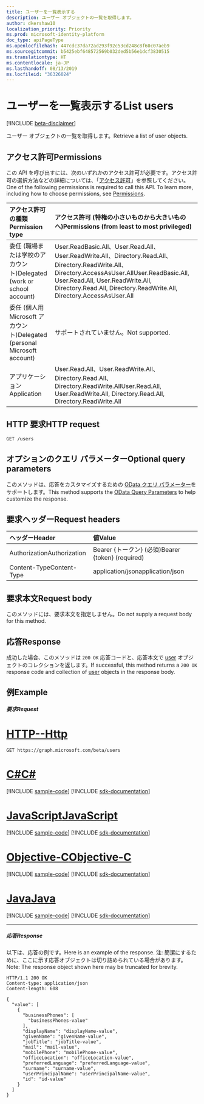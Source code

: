 ```yaml
---
title: ユーザーを一覧表示する
description: ユーザー オブジェクトの一覧を取得します。
author: dkershaw10
localization_priority: Priority
ms.prod: microsoft-identity-platform
doc_type: apiPageType
ms.openlocfilehash: 447cdc37da72ad293f92c53cd248c8f60c07aeb9
ms.sourcegitcommit: b5425ebf648572569b032ded5b56e1dcf3830515
ms.translationtype: HT
ms.contentlocale: ja-JP
ms.lasthandoff: 08/13/2019
ms.locfileid: "36326024"
---
```

# <a name="list-users"></a><span data-ttu-id="ae14f-103">ユーザーを一覧表示する</span><span class="sxs-lookup"><span data-stu-id="ae14f-103">List users</span></span>

[!INCLUDE [beta-disclaimer](../../includes/beta-disclaimer.md)]

<span data-ttu-id="ae14f-104">ユーザー オブジェクトの一覧を取得します。</span><span class="sxs-lookup"><span data-stu-id="ae14f-104">Retrieve a list of user objects.</span></span>

## <a name="permissions"></a><span data-ttu-id="ae14f-105">アクセス許可</span><span class="sxs-lookup"><span data-stu-id="ae14f-105">Permissions</span></span>

<span data-ttu-id="ae14f-p101">この API を呼び出すには、次のいずれかのアクセス許可が必要です。アクセス許可の選択方法などの詳細については、「[アクセス許可](/graph/permissions-reference)」を参照してください。</span><span class="sxs-lookup"><span data-stu-id="ae14f-p101">One of the following permissions is required to call this API. To learn more, including how to choose permissions, see [Permissions](/graph/permissions-reference).</span></span>

|<span data-ttu-id="ae14f-108">アクセス許可の種類</span><span class="sxs-lookup"><span data-stu-id="ae14f-108">Permission type</span></span>      | <span data-ttu-id="ae14f-109">アクセス許可 (特権の小さいものから大きいものへ)</span><span class="sxs-lookup"><span data-stu-id="ae14f-109">Permissions (from least to most privileged)</span></span>              |
|:--------------------|:---------------------------------------------------------|
|<span data-ttu-id="ae14f-110">委任 (職場または学校のアカウント)</span><span class="sxs-lookup"><span data-stu-id="ae14f-110">Delegated (work or school account)</span></span> | <span data-ttu-id="ae14f-111">User.ReadBasic.All、User.Read.All、User.ReadWrite.All、Directory.Read.All、Directory.ReadWrite.All、Directory.AccessAsUser.All</span><span class="sxs-lookup"><span data-stu-id="ae14f-111">User.ReadBasic.All, User.Read.All, User.ReadWrite.All, Directory.Read.All, Directory.ReadWrite.All, Directory.AccessAsUser.All</span></span>    |
|<span data-ttu-id="ae14f-112">委任 (個人用 Microsoft アカウント)</span><span class="sxs-lookup"><span data-stu-id="ae14f-112">Delegated (personal Microsoft account)</span></span> | <span data-ttu-id="ae14f-113">サポートされていません。</span><span class="sxs-lookup"><span data-stu-id="ae14f-113">Not supported.</span></span>    |
|<span data-ttu-id="ae14f-114">アプリケーション</span><span class="sxs-lookup"><span data-stu-id="ae14f-114">Application</span></span> | <span data-ttu-id="ae14f-115">User.Read.All、User.ReadWrite.All、Directory.Read.All、Directory.ReadWrite.All</span><span class="sxs-lookup"><span data-stu-id="ae14f-115">User.Read.All, User.ReadWrite.All, Directory.Read.All, Directory.ReadWrite.All</span></span> |

## <a name="http-request"></a><span data-ttu-id="ae14f-116">HTTP 要求</span><span class="sxs-lookup"><span data-stu-id="ae14f-116">HTTP request</span></span>
<!-- { "blockType": "ignored" } -->
```http
GET /users
```

## <a name="optional-query-parameters"></a><span data-ttu-id="ae14f-117">オプションのクエリ パラメーター</span><span class="sxs-lookup"><span data-stu-id="ae14f-117">Optional query parameters</span></span>

<span data-ttu-id="ae14f-118">このメソッドは、応答をカスタマイズするための [OData クエリ パラメーター](https://developer.microsoft.com/graph/docs/concepts/query_parameters)をサポートします。</span><span class="sxs-lookup"><span data-stu-id="ae14f-118">This method supports the [OData Query Parameters](https://developer.microsoft.com/graph/docs/concepts/query_parameters) to help customize the response.</span></span>

## <a name="request-headers"></a><span data-ttu-id="ae14f-119">要求ヘッダー</span><span class="sxs-lookup"><span data-stu-id="ae14f-119">Request headers</span></span>
| <span data-ttu-id="ae14f-120">ヘッダー</span><span class="sxs-lookup"><span data-stu-id="ae14f-120">Header</span></span>        | <span data-ttu-id="ae14f-121">値</span><span class="sxs-lookup"><span data-stu-id="ae14f-121">Value</span></span>                      |
|:--------------|:---------------------------|
| <span data-ttu-id="ae14f-122">Authorization</span><span class="sxs-lookup"><span data-stu-id="ae14f-122">Authorization</span></span> | <span data-ttu-id="ae14f-123">Bearer {トークン} (必須)</span><span class="sxs-lookup"><span data-stu-id="ae14f-123">Bearer {token} (required)</span></span>  |
| <span data-ttu-id="ae14f-124">Content-Type</span><span class="sxs-lookup"><span data-stu-id="ae14f-124">Content-Type</span></span>  | <span data-ttu-id="ae14f-125">application/json</span><span class="sxs-lookup"><span data-stu-id="ae14f-125">application/json</span></span>           |

## <a name="request-body"></a><span data-ttu-id="ae14f-126">要求本文</span><span class="sxs-lookup"><span data-stu-id="ae14f-126">Request body</span></span>

<span data-ttu-id="ae14f-127">このメソッドには、要求本文を指定しません。</span><span class="sxs-lookup"><span data-stu-id="ae14f-127">Do not supply a request body for this method.</span></span>

## <a name="response"></a><span data-ttu-id="ae14f-128">応答</span><span class="sxs-lookup"><span data-stu-id="ae14f-128">Response</span></span>

<span data-ttu-id="ae14f-129">成功した場合、このメソッドは `200 OK` 応答コードと、応答本文で [user](../resources/user.md) オブジェクトのコレクションを返します。</span><span class="sxs-lookup"><span data-stu-id="ae14f-129">If successful, this method returns a `200 OK` response code and collection of [user](../resources/user.md) objects in the response body.</span></span>

## <a name="example"></a><span data-ttu-id="ae14f-130">例</span><span class="sxs-lookup"><span data-stu-id="ae14f-130">Example</span></span>

##### <a name="request"></a><span data-ttu-id="ae14f-131">要求</span><span class="sxs-lookup"><span data-stu-id="ae14f-131">Request</span></span>


# <a name="httptabhttp"></a>[<span data-ttu-id="ae14f-132">HTTP</span><span class="sxs-lookup"><span data-stu-id="ae14f-132">--Http</span></span>](#tab/http)
<!-- {
  "blockType": "request",
  "name": "get_users"
}-->
```http
GET https://graph.microsoft.com/beta/users
```
# <a name="ctabcsharp"></a>[<span data-ttu-id="ae14f-133">C#</span><span class="sxs-lookup"><span data-stu-id="ae14f-133">C#</span></span>](#tab/csharp)
[!INCLUDE [sample-code](../includes/snippets/csharp/get-users-csharp-snippets.md)]
[!INCLUDE [sdk-documentation](../includes/snippets/snippets-sdk-documentation-link.md)]

# <a name="javascripttabjavascript"></a>[<span data-ttu-id="ae14f-134">JavaScript</span><span class="sxs-lookup"><span data-stu-id="ae14f-134">JavaScript</span></span>](#tab/javascript)
[!INCLUDE [sample-code](../includes/snippets/javascript/get-users-javascript-snippets.md)]
[!INCLUDE [sdk-documentation](../includes/snippets/snippets-sdk-documentation-link.md)]

# <a name="objective-ctabobjc"></a>[<span data-ttu-id="ae14f-135">Objective-C</span><span class="sxs-lookup"><span data-stu-id="ae14f-135">Objective-C</span></span>](#tab/objc)
[!INCLUDE [sample-code](../includes/snippets/objc/get-users-objc-snippets.md)]
[!INCLUDE [sdk-documentation](../includes/snippets/snippets-sdk-documentation-link.md)]

# <a name="javatabjava"></a>[<span data-ttu-id="ae14f-136">Java</span><span class="sxs-lookup"><span data-stu-id="ae14f-136">Java</span></span>](#tab/java)
[!INCLUDE [sample-code](../includes/snippets/java/get-users-java-snippets.md)]
[!INCLUDE [sdk-documentation](../includes/snippets/snippets-sdk-documentation-link.md)]

---


##### <a name="response"></a><span data-ttu-id="ae14f-137">応答</span><span class="sxs-lookup"><span data-stu-id="ae14f-137">Response</span></span>

<span data-ttu-id="ae14f-138">以下は、応答の例です。</span><span class="sxs-lookup"><span data-stu-id="ae14f-138">Here is an example of the response.</span></span> <span data-ttu-id="ae14f-139">注: 簡潔にするために、ここに示す応答オブジェクトは切り詰められている場合があります。</span><span class="sxs-lookup"><span data-stu-id="ae14f-139">Note: The response object shown here may be truncated for brevity.</span></span> 

<!-- {
  "blockType": "response",
  "truncated": true,
  "@odata.type": "microsoft.graph.user",
  "isCollection": true
} -->
```http
HTTP/1.1 200 OK
Content-type: application/json
Content-length: 608

{
  "value": [
    {
      "businessPhones": [
        "businessPhones-value"
      ],
      "displayName": "displayName-value",
      "givenName": "givenName-value",
      "jobTitle": "jobTitle-value",
      "mail": "mail-value",
      "mobilePhone": "mobilePhone-value",
      "officeLocation": "officeLocation-value",
      "preferredLanguage": "preferredLanguage-value",
      "surname": "surname-value",
      "userPrincipalName": "userPrincipalName-value",
      "id": "id-value"
    }
  ]
}
```

<!-- uuid: 8fcb5dbc-d5aa-4681-8e31-b001d5168d79
2015-10-25 14:57:30 UTC -->
<!--
{
  "type": "#page.annotation",
  "description": "List users",
  "keywords": "",
  "section": "documentation",
  "tocPath": "",
  "suppressions": [
  ]
}
-->
